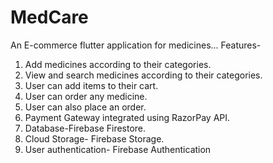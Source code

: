 # MedCare

An E-commerce flutter application for medicines...
Features-
1) Add medicines according to their categories.
2) View and search medicines according to their categories.
3) User can add items to their cart.
4) User can order any medicine.
5) User can also place an order.
6) Payment Gateway integrated using RazorPay API.
7) Database-Firebase Firestore.
8) Cloud Storage- Firebase Storage.
9) User authentication- Firebase Authentication


